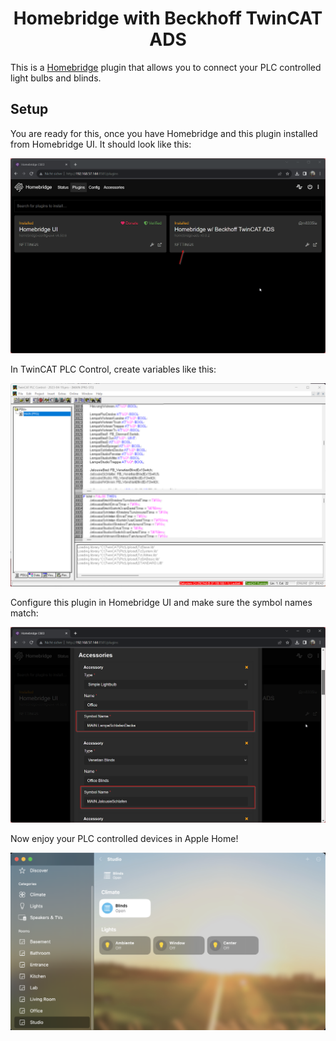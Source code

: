 <span align="center">

# Homebridge with Beckhoff TwinCAT ADS

</span>

This is a [Homebridge](https://homebridge.io) plugin that allows you to connect your PLC controlled light bulbs and blinds.

## Setup

You are ready for this, once you have Homebridge and this plugin installed from Homebridge UI. It should look like this:

![Screenshot of Homebridge UI with homebridge-ads plugin installed successfully.](/docs/assets/homebridge-plugins.png)

In TwinCAT PLC Control, create variables like this:

![Screenshot of TwinCAT PLC Control showing defined variables.](/docs/assets/twincat-plc-control-data.png)

Configure this plugin in Homebridge UI and make sure the symbol names match:

![Screenshot of Homebridge UI showing this plugin's configuration.](/docs/assets/homebridge-plugins-accessories.png)

Now enjoy your PLC controlled devices in Apple Home!

![Screenshot of Apple's Home app.](/docs/assets/apple-home.png)
